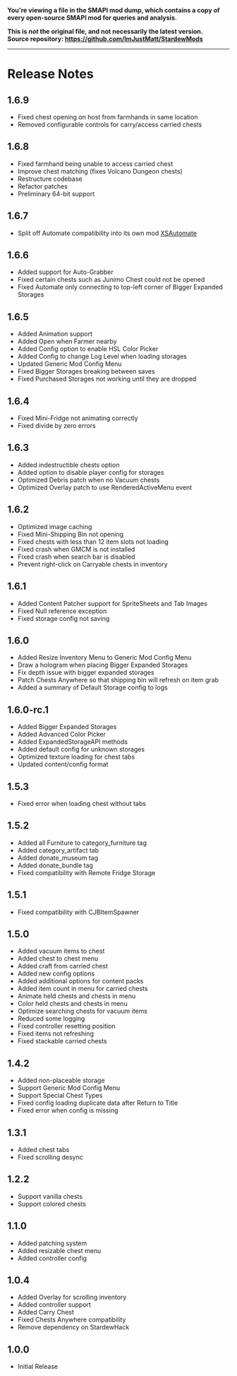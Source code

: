 **You're viewing a file in the SMAPI mod dump, which contains a copy of every open-source SMAPI mod
for queries and analysis.**

**This is _not_ the original file, and not necessarily the latest version.**  
**Source repository: https://github.com/ImJustMatt/StardewMods**

----

# Release Notes

## 1.6.9
- Fixed chest opening on host from farmhands in same location
- Removed configurable controls for carry/access carried chests

## 1.6.8
- Fixed farmhand being unable to access carried chest
- Improve chest matching (fixes Volcano Dungeon chests)
- Restructure codebase
- Refactor patches
- Preliminary 64-bit support

## 1.6.7
- Split off Automate compatibility into its own mod [XSAutomate](https://github.com/ImJustMatt/StardewMods/tree/master/XSAutomate)

## 1.6.6
- Added support for Auto-Grabber
- Fixed certain chests such as Junimo Chest could not be opened
- Fixed Automate only connecting to top-left corner of Bigger Expanded Storages

## 1.6.5

- Added Animation support
- Added Open when Farmer nearby
- Added Config option to enable HSL Color Picker
- Added Config to change Log Level when loading storages
- Updated Generic Mod Config Menu
- Fixed Bigger Storages breaking between saves
- Fixed Purchased Storages not working until they are dropped

## 1.6.4

- Fixed Mini-Fridge not animating correctly
- Fixed divide by zero errors

## 1.6.3

- Added indestructible chests option
- Added option to disable player config for storages
- Optimized Debris patch when no Vacuum chests
- Optimized Overlay patch to use RenderedActiveMenu event

## 1.6.2

- Optimized image caching
- Fixed Mini-Shipping Bin not opening
- Fixed chests with less than 12 item slots not loading
- Fixed crash when GMCM is not installed
- Fixed crash when search bar is disabled
- Prevent right-click on Carryable chests in inventory

## 1.6.1

- Added Content Patcher support for SpriteSheets and Tab Images
- Fixed Null reference exception
- Fixed storage config not saving

## 1.6.0

- Added Resize Inventory Menu to Generic Mod Config Menu
- Draw a hologram when placing Bigger Expanded Storages
- Fix depth issue with bigger expanded storages
- Patch Chests Anywhere so that shipping bin will refresh on item grab
- Added a summary of Default Storage config to logs

## 1.6.0-rc.1

- Added Bigger Expanded Storages
- Added Advanced Color Picker
- Added ExpandedStorageAPI methods
- Added default config for unknown storages
- Optimized texture loading for chest tabs
- Updated content/config format

## 1.5.3

- Fixed error when loading chest without tabs

## 1.5.2

- Added all Furniture to category_furniture tag
- Added category_artifact tab
- Added donate_museum tag
- Added donate_bundle tag
- Fixed compatibility with Remote Fridge Storage

## 1.5.1

- Fixed compatibility with CJBItemSpawner 

## 1.5.0

- Added vacuum items to chest
- Added chest to chest menu
- Added craft from carried chest
- Added new config options
- Added additional options for content packs
- Added item count in menu for carried chests
- Animate held chests and chests in menu
- Color held chests and chests in menu
- Optimize searching chests for vacuum items
- Reduced some logging
- Fixed controller resetting position
- Fixed items not refreshing
- Fixed stackable carried chests

## 1.4.2

- Added non-placeable storage
- Support Generic Mod Config Menu
- Support Special Chest Types
- Fixed config loading duplicate data after Return to Title
- Fixed error when config is missing

## 1.3.1

- Added chest tabs
- Fixed scrolling desync

## 1.2.2

- Support vanilla chests
- Support colored chests

## 1.1.0

- Added patching system
- Added resizable chest menu
- Added controller config

## 1.0.4

- Added Overlay for scrolling inventory
- Added controller support
- Added Carry Chest
- Fixed Chests Anywhere compatibility
- Remove dependency on StardewHack

## 1.0.0

- Initial Release